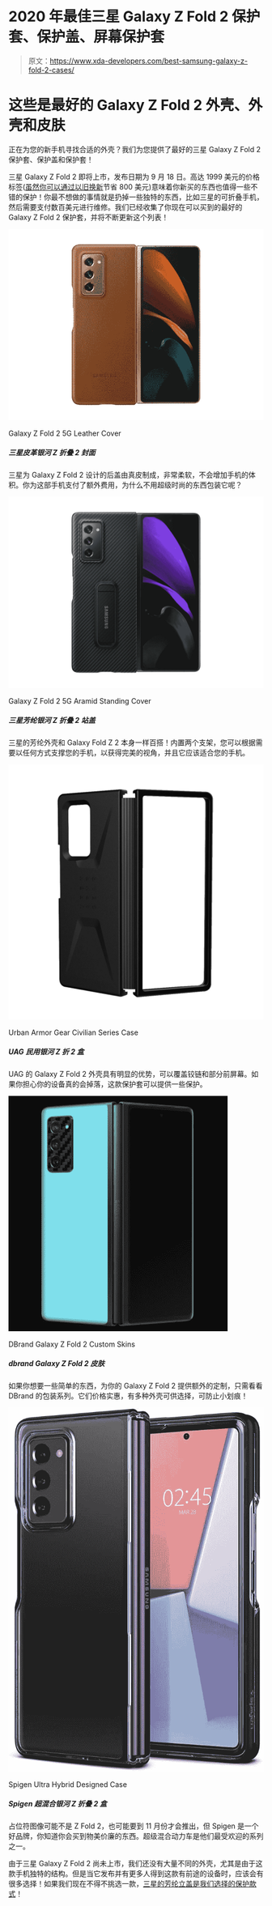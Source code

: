 # 2020 年最佳三星 Galaxy Z Fold 2 保护套、保护盖、屏幕保护套

> 原文：<https://www.xda-developers.com/best-samsung-galaxy-z-fold-2-cases/>

# 这些是最好的 Galaxy Z Fold 2 外壳、外壳和皮肤

正在为您的新手机寻找合适的外壳？我们为您提供了最好的三星 Galaxy Z Fold 2 保护套、保护盖和保护套！

三星 Galaxy Z Fold 2 即将上市，发布日期为 9 月 18 日。高达 1999 美元的价格标签([虽然你可以通过以旧换新](https://shop-links.co/link/?exclusive=1&publisher_slug=xda&article_name=These+are+the+best+Galaxy+Z+Fold+2+Cases%2C+Covers+and+Skins&article_url=https%3A%2F%2Fwww.xda-developers.com%2Fbest-samsung-galaxy-z-fold-2-cases%2F&u1=UUxdaUeUpU29676&url=https%3A%2F%2Fwww.samsung.com%2Fus%2Fsmartphones%2Fgalaxy-z-fold2-5g%2Fbuy%2F)节省 800 美元)意味着你新买的东西也值得一些不错的保护！你最不想做的事情就是扔掉一些独特的东西，比如三星的可折叠手机，然后需要支付数百美元进行维修。我们已经收集了你现在可以买到的最好的 Galaxy Z Fold 2 保护套，并将不断更新这个列表！

 <picture>![Made of real leather, Samsung's back cover for the Galaxy Z Fold 2 is soft and doesn't add a lot of bulk to the phone. You're paying a premium for the phone, why not wrap it in something super stylish?](img/61bbf1dab516ebb4eda4b3c0b2bb37bf.png)</picture> 

Galaxy Z Fold 2 5G Leather Cover

##### 三星皮革银河 Z 折叠 2 封面

三星为 Galaxy Z Fold 2 设计的后盖由真皮制成，非常柔软，不会增加手机的体积。你为这部手机支付了额外费用，为什么不用超级时尚的东西包装它呢？

 <picture>![Samsung's Aramid cover is just as versatile as the Galaxy Fold Z 2 itself! With two kickstands built in, you can prop your phone up any way you need to for the perfect viewing angle and it should fit your phone snug!](img/adaf424c78334f40289374088ac94705.png)</picture> 

Galaxy Z Fold 2 5G Aramid Standing Cover

##### 三星芳纶银河 Z 折叠 2 站盖

三星的芳纶外壳和 Galaxy Fold Z 2 本身一样百搭！内置两个支架，您可以根据需要以任何方式支撑您的手机，以获得完美的视角，并且它应该适合您的手机。

 <picture>![UAG's Galaxy Z Fold 2 case has the distinct advantage of covering the hinge and part of the front screen. If you're worried about actually dropping your device, this case will offer some protection.](img/55fd2b89019e296b77a556b161e2639f.png)</picture> 

Urban Armor Gear Civilian Series Case

##### UAG 民用银河 Z 折 2 盒

UAG 的 Galaxy Z Fold 2 外壳具有明显的优势，可以覆盖铰链和部分前屏幕。如果你担心你的设备真的会掉落，这款保护套可以提供一些保护。

 <picture>![If you want something simple that offers extra customization to your Galaxy Z Fold 2, look no further than DBrand's line of wraps. They're affordable, available in a wide variety of covers and provide protection against small scratches!](img/e67adb0ed9ffdcd39a668141a1d63626.png)</picture> 

DBrand Galaxy Z Fold 2 Custom Skins

##### dbrand Galaxy Z Fold 2 皮肤

如果你想要一些简单的东西，为你的 Galaxy Z Fold 2 提供额外的定制，只需看看 DBrand 的包装系列。它们价格实惠，有多种外壳可供选择，可防止小划痕！

 <picture>![The placeholder image may not be a Z Fold 2, and it may not be out until November, but Spigen is a good brand and you know you'll get something that's good quality for a good price. The Ultra Hybrid is one of their most popular lines.](img/62885751938139dfb88285fdb790abb5.png)</picture> 

Spigen Ultra Hybrid Designed Case

##### Spigen 超混合银河 Z 折叠 2 盒

占位符图像可能不是 Z Fold 2，也可能要到 11 月份才会推出，但 Spigen 是一个好品牌，你知道你会买到物美价廉的东西。超级混合动力车是他们最受欢迎的系列之一。

由于三星 Galaxy Z Fold 2 尚未上市，我们还没有大量不同的外壳，尤其是由于这款手机独特的结构。但是当它发布并有更多人得到这款有前途的设备时，应该会有很多选择！如果我们现在不得不挑选一款，[三星的芳纶立盖是我们选择的保护款式](https://shop-links.co/link/?exclusive=1&publisher_slug=xda&article_name=These+are+the+best+Galaxy+Z+Fold+2+Cases%2C+Covers+and+Skins&article_url=https%3A%2F%2Fwww.xda-developers.com%2Fbest-samsung-galaxy-z-fold-2-cases%2F&u1=UUxdaUeUpU29676&url=https%3A%2F%2Fwww.samsung.com%2Fus%2Fmobile%2Fmobile-accessories%2Fphones%2Fgalaxy-z-fold-5g-kevla-standing-cover-ef-xf916sbegus%2F)！